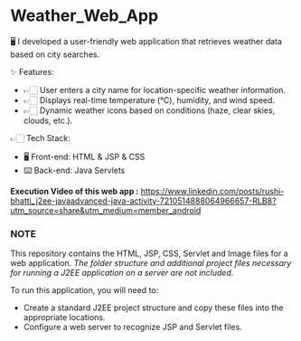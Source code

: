 # Weather_Web_App
🖥 I developed a user-friendly web application that retrieves weather data based on city searches.

✨ Features:

- 👉🏻 User enters a city name for location-specific weather information.
- 👉🏻 Displays real-time temperature (°C), humidity, and wind speed.
- 👉🏻 Dynamic weather icons based on conditions (haze, clear skies, clouds, etc.).

👉🏻 Tech Stack:

- 🖥 Front-end: HTML & JSP & CSS
- ⌨️ Back-end: Java Servlets

**Execution Video of this web app :** https://www.linkedin.com/posts/rushi-bhatti_j2ee-javaadvanced-java-activity-7210514888064966657-RLB8?utm_source=share&utm_medium=member_android

### NOTE  
This repository contains the HTML, JSP, CSS, Servlet and Image files for a web application. *The folder structure and additional project files necessary for running a J2EE application on a server are not included.*

To run this application, you will need to:

- Create a standard J2EE project structure and copy these files into the appropriate locations.
- Configure a web server to recognize JSP and Servlet files.
